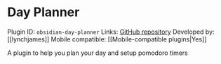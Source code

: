 # Day Planner

Plugin ID: `obsidian-day-planner`
Links: [GitHub repository](https://github.com/lynchjames/obsidian-day-planner)
Developed by: [[lynchjames]]
Mobile compatible: [[Mobile-compatible plugins|Yes]]

A plugin to help you plan your day and setup pomodoro timers
